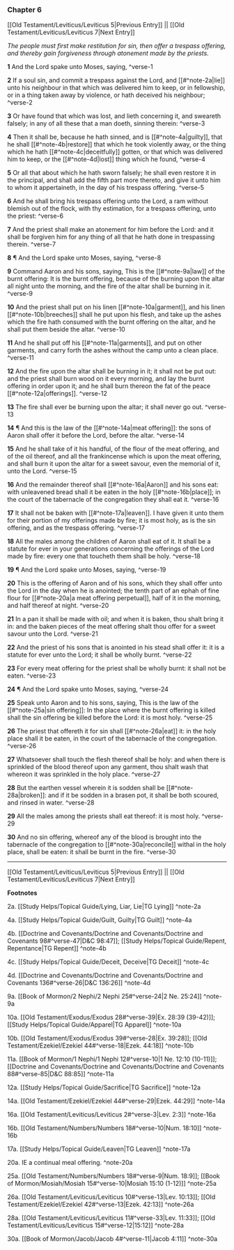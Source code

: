 ### Chapter 6

[[Old Testament/Leviticus/Leviticus 5|Previous Entry]]  ||  [[Old Testament/Leviticus/Leviticus 7|Next Entry]]

*The people must first make restitution for sin, then offer a trespass offering, and thereby gain forgiveness through atonement made by the priests.*

**1**  And the Lord spake unto Moses, saying, ^verse-1

**2**  If a soul sin, and commit a trespass against the Lord, and [[#^note-2a|lie]] unto his neighbour in that which was delivered him to keep, or in fellowship, or in a thing taken away by violence, or hath deceived his neighbour; ^verse-2

**3**  Or have found that which was lost, and lieth concerning it, and sweareth falsely; in any of all these that a man doeth, sinning therein: ^verse-3

**4**  Then it shall be, because he hath sinned, and is [[#^note-4a|guilty]], that he shall [[#^note-4b|restore]] that which he took violently away, or the thing which he hath [[#^note-4c|deceitfully]] gotten, or that which was delivered him to keep, or the [[#^note-4d|lost]] thing which he found, ^verse-4

**5**  Or all that about which he hath sworn falsely; he shall even restore it in the principal, and shall add the fifth part more thereto, and give it unto him to whom it appertaineth, in the day of his trespass offering. ^verse-5

**6**  And he shall bring his trespass offering unto the Lord, a ram without blemish out of the flock, with thy estimation, for a trespass offering, unto the priest: ^verse-6

**7**  And the priest shall make an atonement for him before the Lord: and it shall be forgiven him for any thing of all that he hath done in trespassing therein. ^verse-7

**8**  ¶ And the Lord spake unto Moses, saying, ^verse-8

**9**  Command Aaron and his sons, saying, This is the [[#^note-9a|law]] of the burnt offering: It is the burnt offering, because of the burning upon the altar all night unto the morning, and the fire of the altar shall be burning in it. ^verse-9

**10**  And the priest shall put on his linen [[#^note-10a|garment]], and his linen [[#^note-10b|breeches]] shall he put upon his flesh, and take up the ashes which the fire hath consumed with the burnt offering on the altar, and he shall put them beside the altar. ^verse-10

**11**  And he shall put off his [[#^note-11a|garments]], and put on other garments, and carry forth the ashes without the camp unto a clean place. ^verse-11

**12**  And the fire upon the altar shall be burning in it; it shall not be put out: and the priest shall burn wood on it every morning, and lay the burnt offering in order upon it; and he shall burn thereon the fat of the peace [[#^note-12a|offerings]]. ^verse-12

**13**  The fire shall ever be burning upon the altar; it shall never go out. ^verse-13

**14**  ¶ And this is the law of the [[#^note-14a|meat offering]]: the sons of Aaron shall offer it before the Lord, before the altar. ^verse-14

**15**  And he shall take of it his handful, of the flour of the meat offering, and of the oil thereof, and all the frankincense which is upon the meat offering, and shall burn it upon the altar for a sweet savour, even the memorial of it, unto the Lord. ^verse-15

**16**  And the remainder thereof shall [[#^note-16a|Aaron]] and his sons eat: with unleavened bread shall it be eaten in the holy [[#^note-16b|place]]; in the court of the tabernacle of the congregation they shall eat it. ^verse-16

**17**  It shall not be baken with [[#^note-17a|leaven]]. I have given it unto them for their portion of my offerings made by fire; it is most holy, as is the sin offering, and as the trespass offering. ^verse-17

**18**  All the males among the children of Aaron shall eat of it. It shall be a statute for ever in your generations concerning the offerings of the Lord made by fire: every one that toucheth them shall be holy. ^verse-18

**19**  ¶ And the Lord spake unto Moses, saying, ^verse-19

**20**  This is the offering of Aaron and of his sons, which they shall offer unto the Lord in the day when he is anointed; the tenth part of an ephah of fine flour for [[#^note-20a|a meat offering perpetual]], half of it in the morning, and half thereof at night. ^verse-20

**21**  In a pan it shall be made with oil; and when it is baken, thou shalt bring it in: and the baken pieces of the meat offering shalt thou offer for a sweet savour unto the Lord. ^verse-21

**22**  And the priest of his sons that is anointed in his stead shall offer it: it is a statute for ever unto the Lord; it shall be wholly burnt. ^verse-22

**23**  For every meat offering for the priest shall be wholly burnt: it shall not be eaten. ^verse-23

**24**  ¶ And the Lord spake unto Moses, saying, ^verse-24

**25**  Speak unto Aaron and to his sons, saying, This is the law of the [[#^note-25a|sin offering]]: In the place where the burnt offering is killed shall the sin offering be killed before the Lord: it is most holy. ^verse-25

**26**  The priest that offereth it for sin shall [[#^note-26a|eat]] it: in the holy place shall it be eaten, in the court of the tabernacle of the congregation. ^verse-26

**27**  Whatsoever shall touch the flesh thereof shall be holy: and when there is sprinkled of the blood thereof upon any garment, thou shalt wash that whereon it was sprinkled in the holy place. ^verse-27

**28**  But the earthen vessel wherein it is sodden shall be [[#^note-28a|broken]]: and if it be sodden in a brasen pot, it shall be both scoured, and rinsed in water. ^verse-28

**29**  All the males among the priests shall eat thereof: it is most holy. ^verse-29

**30**  And no sin offering, whereof any of the blood is brought into the tabernacle of the congregation to [[#^note-30a|reconcile]] withal in the holy place, shall be eaten: it shall be burnt in the fire. ^verse-30


---
[[Old Testament/Leviticus/Leviticus 5|Previous Entry]]  ||  [[Old Testament/Leviticus/Leviticus 7|Next Entry]]


**Footnotes**


2a. [[Study Helps/Topical Guide/Lying, Liar, Lie|TG Lying]] ^note-2a

4a. [[Study Helps/Topical Guide/Guilt, Guilty|TG Guilt]] ^note-4a

4b. [[Doctrine and Covenants/Doctrine and Covenants/Doctrine and Covenants 98#^verse-47|D&C 98:47]]; [[Study Helps/Topical Guide/Repent, Repentance|TG Repent]] ^note-4b

4c. [[Study Helps/Topical Guide/Deceit, Deceive|TG Deceit]] ^note-4c

4d. [[Doctrine and Covenants/Doctrine and Covenants/Doctrine and Covenants 136#^verse-26|D&C 136:26]] ^note-4d

9a. [[Book of Mormon/2 Nephi/2 Nephi 25#^verse-24|2 Ne. 25:24]] ^note-9a

10a. [[Old Testament/Exodus/Exodus 28#^verse-39|Ex. 28:39 (39-42)]]; [[Study Helps/Topical Guide/Apparel|TG Apparel]] ^note-10a

10b. [[Old Testament/Exodus/Exodus 39#^verse-28|Ex. 39:28]]; [[Old Testament/Ezekiel/Ezekiel 44#^verse-18|Ezek. 44:18]] ^note-10b

11a. [[Book of Mormon/1 Nephi/1 Nephi 12#^verse-10|1 Ne. 12:10 (10-11)]]; [[Doctrine and Covenants/Doctrine and Covenants/Doctrine and Covenants 88#^verse-85|D&C 88:85]] ^note-11a

12a. [[Study Helps/Topical Guide/Sacrifice|TG Sacrifice]] ^note-12a

14a. [[Old Testament/Ezekiel/Ezekiel 44#^verse-29|Ezek. 44:29]] ^note-14a

16a. [[Old Testament/Leviticus/Leviticus 2#^verse-3|Lev. 2:3]] ^note-16a

16b. [[Old Testament/Numbers/Numbers 18#^verse-10|Num. 18:10]] ^note-16b

17a. [[Study Helps/Topical Guide/Leaven|TG Leaven]] ^note-17a

20a. IE a continual meal offering. ^note-20a

25a. [[Old Testament/Numbers/Numbers 18#^verse-9|Num. 18:9]]; [[Book of Mormon/Mosiah/Mosiah 15#^verse-10|Mosiah 15:10 (1-12)]] ^note-25a

26a. [[Old Testament/Leviticus/Leviticus 10#^verse-13|Lev. 10:13]]; [[Old Testament/Ezekiel/Ezekiel 42#^verse-13|Ezek. 42:13]] ^note-26a

28a. [[Old Testament/Leviticus/Leviticus 11#^verse-33|Lev. 11:33]]; [[Old Testament/Leviticus/Leviticus 15#^verse-12|15:12]] ^note-28a

30a. [[Book of Mormon/Jacob/Jacob 4#^verse-11|Jacob 4:11]] ^note-30a